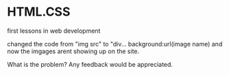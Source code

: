 # HTML.CSS
first lessons in web development

changed the code from "img src" to "div... background:url(image name) and now the imgages arent showing up on the site. 

What is the problem? Any feedback would be appreciated.
